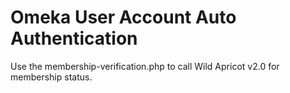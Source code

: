 # Omeka User Account Auto Authentication

Use the membership-verification.php to call Wild Apricot v2.0 for membership status.
